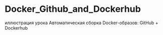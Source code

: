 # Docker_Github_and_Dockerhub
иллюстрация урока Автоматическая сборка Docker-образов: GitHub + Dockerhub
